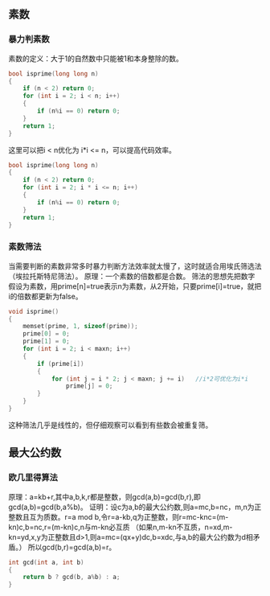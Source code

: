 ## 素数
### 暴力判素数
素数的定义：大于1的自然数中只能被1和本身整除的数。
```cpp
bool isprime(long long n)
{
	if (n < 2) return 0;
	for (int i = 2; i < n; i++)
	{
		if (n%i == 0) return 0;
	}
	return 1;
}
```
这里可以把i < n优化为 i*i <= n，可以提高代码效率。
```cpp
bool isprime(long long n)
{
	if (n < 2) return 0;
	for (int i = 2; i * i <= n; i++)
	{
		if (n%i == 0) return 0;
	}
	return 1;
}
```
### 素数筛法
当需要判断的素数非常多时暴力判断方法效率就太慢了，这时就适合用埃氏筛选法（埃拉托斯特尼筛法）。
原理：一个素数的倍数都是合数。
筛法的思想先把数字假设为素数，用prime[n]=true表示n为素数，从2开始，只要prime[i]=true，就把i的倍数都更新为false。
```cpp
void isprime()
{
	memset(prime, 1, sizeof(prime));
	prime[0] = 0;
	prime[1] = 0;
	for (int i = 2; i < maxn; i++)
	{
		if (prime[i])
		{
			for (int j = i * 2; j < maxn; j += i)	//i*2可优化为i*i
				prime[j] = 0;
		}
	}
}
```
这种筛法几乎是线性的，但仔细观察可以看到有些数会被重复筛。
## 最大公约数
### 欧几里得算法
原理：a=kb+r,其中a,b,k,r都是整数，则gcd(a,b)=gcd(b,r),即gcd(a,b)=gcd(b,a%b)。
证明：设c为a,b的最大公约数,则a=mc,b=nc，m,n为正整数且互为质数。r=a mod b,令r=a-kb,q为正整数，则r=mc-knc=(m-kn)c,b=nc,r=(m-kn)c,n与m-kn必互质
（如果n,m-kn不互质，n=xd,m-kn=yd,x,y为正整数且d>1,则a=mc=(qx+y)dc,b=xdc,与a,b的最大公约数为d相矛盾。）
所以gcd(b,r)=gcd(a,b)=r。
```cpp
int gcd(int a, int b)
{
	return b ? gcd(b, a%b) : a;
}
```
